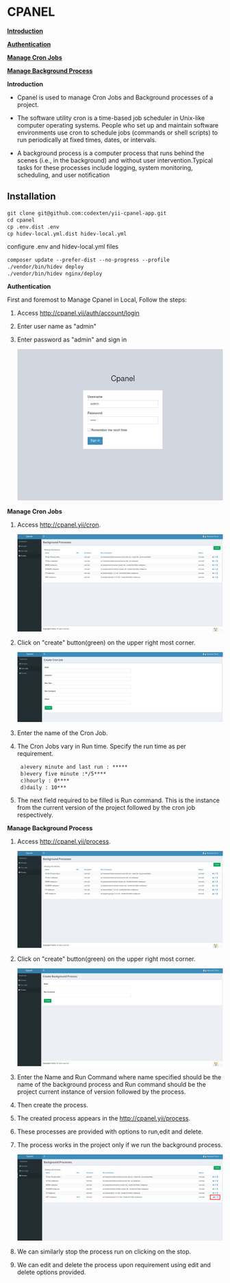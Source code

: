 **CPANEL**
========

**[Introduction](#Introduction)**

**[Authentication](#Authentication)**

**[Manage Cron Jobs](#Manage-Cron-Jobs)**

**[Manage Background Process](#Manage-Background-Process)**



**Introduction**

- Cpanel is used to manage Cron Jobs and Background processes of a project.

- The software utility cron is a time-based job scheduler in Unix-like computer operating systems. People who set up and maintain software environments use cron to schedule jobs (commands or shell scripts) to run periodically at fixed times, dates, or intervals.
- A background process is a computer process that runs behind the scenes (i.e., in the background) and without user intervention.Typical tasks for these processes include logging, system monitoring, scheduling, and user notification


## Installation

```ssh
git clone git@github.com:codexten/yii-cpanel-app.git
cd cpanel
cp .env.dist .env
cp hidev-local.yml.dist hidev-local.yml
```

configure .env and hidev-local.yml files

```ssh
composer update --prefer-dist --no-progress --profile
./vendor/bin/hidev deploy
./vendor/bin/hidev nginx/deploy

``` 


**Authentication**

First and foremost to Manage Cpanel in Local, Follow the steps:

1. Access http://cpanel.yii/auth/account/login

2. Enter user name as "admin"

3. Enter password as "admin" and sign in

   ![](img/cpanel-login.png)

**Manage Cron Jobs**

1. Access http://cpanel.yii/cron.

   ![](img/process-index.png)

2. Click on "create" button(green) on the upper right most corner.

    ![](img/cronjob-create.png)

3. Enter the name of the Cron Job.

4. The Cron Jobs vary in Run time. Specify the run time as per requirement.

        a)every minute and last run : *****
        b)every five minute :*/5****
        c)hourly : 0****
        d)daily : 10***

5. The next field required to be filled is Run command. This is the instance from the current version of the project followed by the cron job respectively.



**Manage Background Process**

1. Access http://cpanel.yii/process.

   ![](img/process-index.png)

2. Click on "create" button(green) on the upper right most corner.

   ![](img/process-create.png)

3. Enter the Name and Run Command where name specified should be the name of the background process and Run command should be the project current instance of version followed by the process.

4. Then create the process.

5. The created process appears in the http://cpanel.yii/process.

6. These processes are provided with options to run,edit and delete.

7. The process works in the project only if we run the background process.

   ![](img/process-run.png)

8. We can similarly stop the process run on clicking on the stop.

9. We can edit and delete the process upon requirement using edit and delete options provided. 
